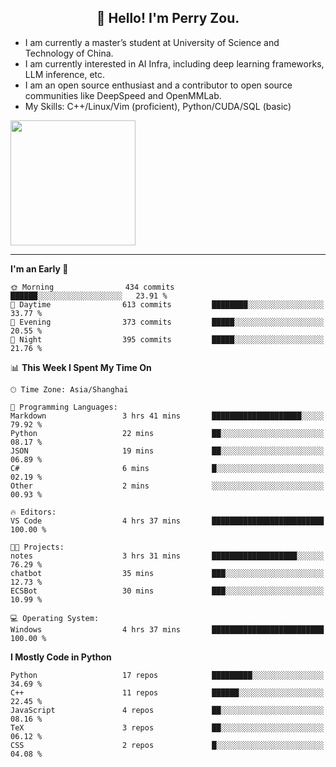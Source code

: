 <h2 align="center">👋 Hello! I'm Perry Zou.</h2>

- I am currently a master’s student at University of Science and Technology of China.
- I am currently interested in AI Infra, including deep learning frameworks, LLM inference, etc.
- I am an open source enthusiast and a contributor to open source communities like DeepSpeed and OpenMMLab.
- My Skills: C++/Linux/Vim (proficient), Python/CUDA/SQL (basic)

<img height=200 align="center" src="https://github-readme-stats.vercel.app/api?username=zonepg" />

-------

<!--START_SECTION:waka-->
**I'm an Early 🐤** 

```text
🌞 Morning                434 commits         ██████░░░░░░░░░░░░░░░░░░░   23.91 % 
🌆 Daytime                613 commits         ████████░░░░░░░░░░░░░░░░░   33.77 % 
🌃 Evening                373 commits         █████░░░░░░░░░░░░░░░░░░░░   20.55 % 
🌙 Night                  395 commits         █████░░░░░░░░░░░░░░░░░░░░   21.76 % 
```


📊 **This Week I Spent My Time On** 

```text
🕑︎ Time Zone: Asia/Shanghai

💬 Programming Languages: 
Markdown                 3 hrs 41 mins       ████████████████████░░░░░   79.92 % 
Python                   22 mins             ██░░░░░░░░░░░░░░░░░░░░░░░   08.17 % 
JSON                     19 mins             ██░░░░░░░░░░░░░░░░░░░░░░░   06.89 % 
C#                       6 mins              █░░░░░░░░░░░░░░░░░░░░░░░░   02.19 % 
Other                    2 mins              ░░░░░░░░░░░░░░░░░░░░░░░░░   00.93 % 

🔥 Editors: 
VS Code                  4 hrs 37 mins       █████████████████████████   100.00 % 

🐱‍💻 Projects: 
notes                    3 hrs 31 mins       ███████████████████░░░░░░   76.29 % 
chatbot                  35 mins             ███░░░░░░░░░░░░░░░░░░░░░░   12.73 % 
ECSBot                   30 mins             ███░░░░░░░░░░░░░░░░░░░░░░   10.99 % 

💻 Operating System: 
Windows                  4 hrs 37 mins       █████████████████████████   100.00 % 
```

**I Mostly Code in Python** 

```text
Python                   17 repos            █████████░░░░░░░░░░░░░░░░   34.69 % 
C++                      11 repos            ██████░░░░░░░░░░░░░░░░░░░   22.45 % 
JavaScript               4 repos             ██░░░░░░░░░░░░░░░░░░░░░░░   08.16 % 
TeX                      3 repos             ██░░░░░░░░░░░░░░░░░░░░░░░   06.12 % 
CSS                      2 repos             █░░░░░░░░░░░░░░░░░░░░░░░░   04.08 % 
```




<!--END_SECTION:waka-->
